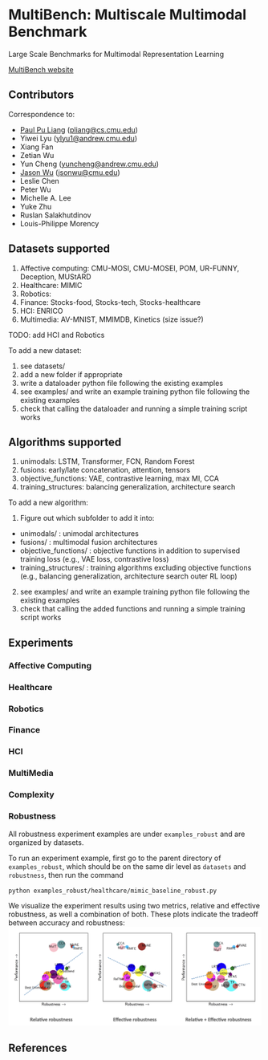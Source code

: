 # MultiBench: Multiscale Multimodal Benchmark

Large Scale Benchmarks for Multimodal Representation Learning

[MultiBench website](https://cmu-multicomp-lab.github.io/multibench/)

## Contributors

Correspondence to: 
  - [Paul Pu Liang](http://www.cs.cmu.edu/~pliang/) (pliang@cs.cmu.edu)
  - Yiwei Lyu (ylyu1@andrew.cmu.edu)
  - Xiang Fan
  - Zetian Wu
  - Yun Cheng (yuncheng@andrew.cmu.edu)
  - [Jason Wu](https://jasonwunix.com/) (jsonwu@cmu.edu)
  - Leslie Chen
  - Peter Wu
  - Michelle A. Lee
  - Yuke Zhu
  - Ruslan Salakhutdinov
  - Louis-Philippe Morency

## Datasets supported

1. Affective computing: CMU-MOSI, CMU-MOSEI, POM, UR-FUNNY, Deception, MUStARD
2. Healthcare: MIMIC
3. Robotics:
4. Finance: Stocks-food, Stocks-tech, Stocks-healthcare
5. HCI: ENRICO
6. Multimedia: AV-MNIST, MMIMDB, Kinetics (size issue?)

TODO: add HCI and Robotics

To add a new dataset:

1. see datasets/
2. add a new folder if appropriate
3. write a dataloader python file following the existing examples
4. see examples/ and write an example training python file following the existing examples
5. check that calling the dataloader and running a simple training script works

## Algorithms supported

1. unimodals: LSTM, Transformer, FCN, Random Forest
3. fusions: early/late concatenation, attention, tensors
4. objective_functions: VAE, contrastive learning, max MI, CCA
5. training_structures: balancing generalization, architecture search

To add a new algorithm:

1. Figure out which subfolder to add it into:
- unimodals/ : unimodal architectures
- fusions/ : multimodal fusion architectures
- objective_functions/ : objective functions in addition to supervised training loss (e.g., VAE loss, contrastive loss)
- training_structures/ : training algorithms excluding objective functions (e.g., balancing generalization, architecture search outer RL loop)
2. see examples/ and write an example training python file following the existing examples
3. check that calling the added functions and running a simple training script works

## Experiments

### Affective Computing

### Healthcare

### Robotics

### Finance

### HCI

### MultiMedia

### Complexity

### Robustness

All robustness experiment examples are under `examples_robust` and are organized by datasets.

To run an experiment example, first go to the parent directory of `examples_robust`, which should be on the same dir level as `datasets` and `robustness`, then run the command

```
python examples_robust/healthcare/mimic_baseline_robust.py
```

We visualize the experiment results using two metrics, relative and effective robustness, as well a combination of both. These plots indicate the tradeoff between accuracy and robustness:
![](/examples_robust/robustness_plots.png)

## References
